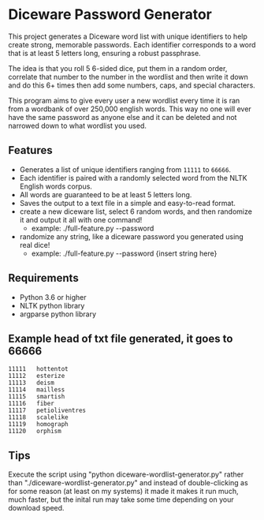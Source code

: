 # Diceware Password Generator

This project generates a Diceware word list with unique identifiers to help create strong, memorable passwords. Each identifier corresponds to a word that is at least 5 letters long, ensuring a robust passphrase.

The idea is that you roll 5 6-sided dice, put them in a random order, correlate that number to the number in the wordlist and then write it down and do this 6+ times then add some numbers, caps, and special characters.

This program aims to give every user a new wordlist every time it is ran from a wordbank of over 250,000 english words. This way no one will ever have the same password as anyone else and it can be deleted and not narrowed down to what wordlist you used.

## Features

- Generates a list of unique identifiers ranging from `11111` to `66666`.
- Each identifier is paired with a randomly selected word from the NLTK English words corpus.
- All words are guaranteed to be at least 5 letters long.
- Saves the output to a text file in a simple and easy-to-read format.
- create a new diceware list, select 6 random words, and then randomize it and output it all with one command!
   - example: ./full-feature.py --password
- randomize any string, like a diceware password you generated using real dice!
   - example: ./full-feature.py --password {insert string here}

## Requirements

- Python 3.6 or higher
- NLTK python library
- argparse python library

## Example head of txt file generated, it goes to 66666

```
11111	hottentot
11112	esterize
11113	deism
11114	mailless
11115	smartish
11116	fiber
11117	petioliventres
11118	scalelike
11119	homograph
11120	orphism
```
## Tips
Execute the script using "python diceware-wordlist-generator.py" rather than "./diceware-wordlist-generator.py" and instead of double-clicking as for some reason (at least on my systems) it made it makes it run much, much faster, but the inital run may take some time depending on your download speed.
